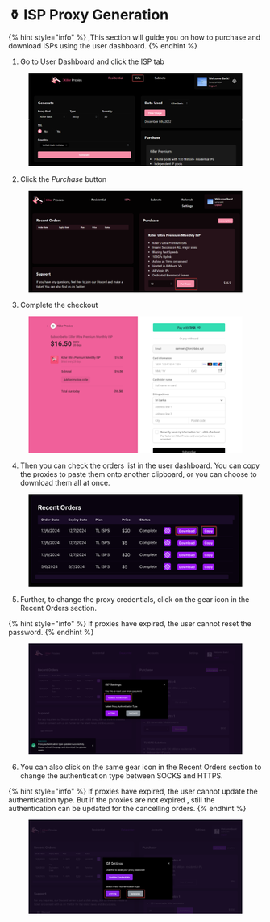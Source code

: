 # ⚱️ ISP Proxy Generation

{% hint style="info" %}
,This section will guide you on how to purchase and download ISPs using the user dashboard.
{% endhint %}

1. Go to User Dashboard and click the ISP tab

<figure><img src="../.gitbook/assets/a (9).png" alt=""><figcaption></figcaption></figure>

2. Click the _Purchase_ button

<figure><img src="../.gitbook/assets/b (7).png" alt=""><figcaption></figcaption></figure>

3. Complete the checkout

<figure><img src="../.gitbook/assets/c (6).png" alt=""><figcaption></figcaption></figure>

4. Then you can check the orders list in the user dashboard. You can copy the proxies to paste them onto another clipboard, or you can choose to download them all at once.

<figure><img src="../.gitbook/assets/p (1).png" alt=""><figcaption></figcaption></figure>

5. Further, to change the proxy credentials, click on the gear icon in the Recent Orders section.

{% hint style="info" %}
If proxies have expired, the user cannot reset the password.
{% endhint %}

<figure><img src="../.gitbook/assets/q (1).png" alt=""><figcaption></figcaption></figure>

6. You can also click on the same gear icon in the Recent Orders section to change the authentication type between SOCKS and HTTPS.

{% hint style="info" %}
If proxies have expired, the user cannot update the authentication type. But if the proxies are not expired , still the authentication can be updated for the cancelling orders.
{% endhint %}

<figure><img src="../.gitbook/assets/r (3).png" alt=""><figcaption></figcaption></figure>




